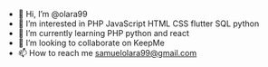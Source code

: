 - 👋 Hi, I’m @olara99
- 👀 I’m interested in PHP JavaScript HTML CSS flutter SQL python 
- 🌱 I’m currently learning PHP python and react
- 💞️ I’m looking to collaborate on KeepMe
- 📫 How to reach me samuelolara99@gmail.com

<!---
olara99/olara99 is a ✨ special ✨ repository because its `README.md` (this file) appears on your GitHub profile.
You can click the Preview link to take a look at your changes.
--->
